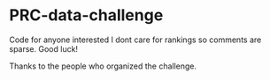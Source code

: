 # PRC-data-challenge

Code for anyone interested
I dont care for rankings so comments are sparse. Good luck!

Thanks to the people who organized the challenge.

